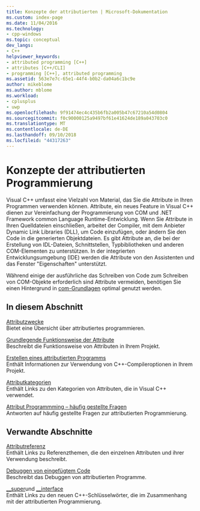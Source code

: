 ```yaml
---
title: Konzepte der attributierten | Microsoft-Dokumentation
ms.custom: index-page
ms.date: 11/04/2016
ms.technology:
- cpp-windows
ms.topic: conceptual
dev_langs:
- C++
helpviewer_keywords:
- attributed programming [C++]
- attributes [C++/CLI]
- programming [C++], attributed programming
ms.assetid: 563e7e7c-65e1-44f4-b0b2-da04a6c1bc9e
author: mikeblome
ms.author: mblome
ms.workload:
- cplusplus
- uwp
ms.openlocfilehash: 9f91474ec4c435b6fb2a005b47c67210a54d0804
ms.sourcegitcommit: f0c90000125a9497bf61e41624de189a043703c0
ms.translationtype: MT
ms.contentlocale: de-DE
ms.lasthandoff: 09/10/2018
ms.locfileid: "44317263"
---
```

# <a name="attributed-programming-concepts"></a>Konzepte der attributierten Programmierung

Visual C++ umfasst eine Vielzahl von Material, das Sie die Attribute in Ihren Programmen verwenden können. Attribute, ein neues Feature in Visual C++ dienen zur Vereinfachung der Programmierung von COM und .NET Framework common Language Runtime-Entwicklung. Wenn Sie Attribute in Ihren Quelldateien einschließen, arbeitet der Compiler, mit dem Anbieter Dynamic Link Libraries (DLL), um Code einzufügen, oder ändern Sie den Code in die generierten Objektdateien. Es gibt Attribute an, die bei der Erstellung von IDL-Dateien, Schnittstellen, Typbibliotheken und anderen COM-Elementen zu unterstützen. In der integrierten Entwicklungsumgebung (IDE) werden die Attribute von den Assistenten und das Fenster "Eigenschaften" unterstützt.

Während einige der ausführliche das Schreiben von Code zum Schreiben von COM-Objekte erforderlich sind Attribute vermeiden, benötigen Sie einen Hintergrund in [com-Grundlagen](/windows/desktop/com/the-component-object-model) optimal genutzt werden.

## <a name="in-this-section"></a>In diesem Abschnitt

[Attributzwecke](../windows/purpose-of-attributes.md)  
Bietet eine Übersicht über attributiertes programmieren.

[Grundlegende Funktionsweise der Attribute](../windows/basic-mechanics-of-attributes.md)  
Beschreibt die Funktionsweise von Attributen in Ihrem Projekt.

[Erstellen eines attributierten Programms](../windows/building-an-attributed-program.md)  
Enthält Informationen zur Verwendung von C++-Compileroptionen in Ihrem Projekt.

[Attributkategorien](../windows/attribute-categories.md)  
Enthält Links zu den Kategorien von Attributen, die in Visual C++ verwendet.

[Attribut Programmming – häufig gestellte Fragen](../windows/attribute-programming-faq.md)  
Antworten auf häufig gestellte Fragen zur attributierten Programmierung.

## <a name="related-sections"></a>Verwandte Abschnitte

[Attributreferenz](../windows/cpp-attributes-reference.md)  
Enthält Links zu Referenzthemen, die den einzelnen Attributen und ihrer Verwendung beschreibt.

[Debuggen von eingefügtem Code](/visualstudio/debugger/how-to-debug-injected-code)  
Beschreibt das Debuggen von attributierten Programme.

[__super](../cpp/super.md)und [__interface](../cpp/interface.md)  
Enthält Links zu den neuen C++-Schlüsselwörter, die im Zusammenhang mit der attributierten Programmierung.